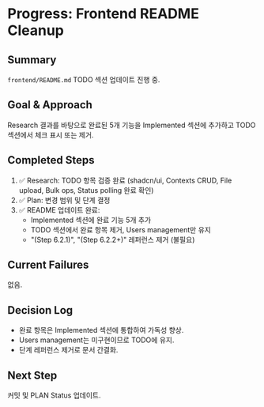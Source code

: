 # Progress: Frontend README Cleanup

## Summary
`frontend/README.md` TODO 섹션 업데이트 진행 중.

## Goal & Approach
Research 결과를 바탕으로 완료된 5개 기능을 Implemented 섹션에 추가하고 TODO 섹션에서 체크 표시 또는 제거.

## Completed Steps
1. ✅ Research: TODO 항목 검증 완료 (shadcn/ui, Contexts CRUD, File upload, Bulk ops, Status polling 완료 확인)
2. ✅ Plan: 변경 범위 및 단계 결정
3. ✅ README 업데이트 완료:
   - Implemented 섹션에 완료 기능 5개 추가
   - TODO 섹션에서 완료 항목 제거, Users management만 유지
   - "(Step 6.2.1)", "(Step 6.2.2+)" 레퍼런스 제거 (불필요)

## Current Failures
없음.

## Decision Log
- 완료 항목은 Implemented 섹션에 통합하여 가독성 향상.
- Users management는 미구현이므로 TODO에 유지.
- 단계 레퍼런스 제거로 문서 간결화.

## Next Step
커밋 및 PLAN Status 업데이트.
